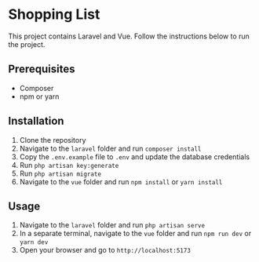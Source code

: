 # Shopping List

This project contains Laravel and Vue. Follow the instructions below to run the project.

## Prerequisites

- Composer
- npm or yarn

## Installation

1. Clone the repository
2. Navigate to the `laravel` folder and run `composer install`
3. Copy the `.env.example` file to `.env` and update the database credentials
4. Run `php artisan key:generate`
5. Run `php artisan migrate`
6. Navigate to the `vue` folder and run `npm install` or `yarn install`

## Usage

1. Navigate to the `laravel` folder and run `php artisan serve`
2. In a separate terminal, navigate to the `vue` folder and run `npm run dev` or `yarn dev`
3. Open your browser and go to `http://localhost:5173`
